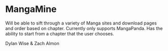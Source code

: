 # MangaMine
Will be able to sift through a variety of Manga sites and download pages and order based on chapter. Currently 
only supports MangaPanda. Has the ability to start from a chapter that the user chooses. 

Dylan Wise & Zach Almon
